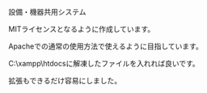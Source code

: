 設備・機器共用システム

MITライセンスとなるように作成しています。

Apacheでの通常の使用方法で使えるように目指しています。

C:\xampp\htdocsに解凍したファイルを入れれば良いです。

拡張もできるだけ容易にしました。
